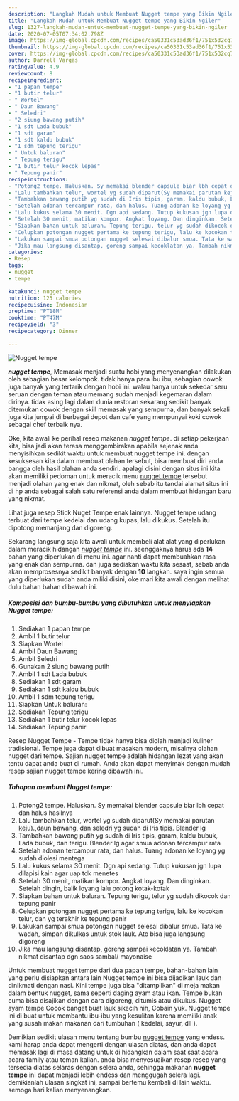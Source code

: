 ```yaml
---
description: "Langkah Mudah untuk Membuat Nugget tempe yang Bikin Ngiler"
title: "Langkah Mudah untuk Membuat Nugget tempe yang Bikin Ngiler"
slug: 1327-langkah-mudah-untuk-membuat-nugget-tempe-yang-bikin-ngiler
date: 2020-07-05T07:34:02.798Z
image: https://img-global.cpcdn.com/recipes/ca50331c53ad36f1/751x532cq70/nugget-tempe-foto-resep-utama.jpg
thumbnail: https://img-global.cpcdn.com/recipes/ca50331c53ad36f1/751x532cq70/nugget-tempe-foto-resep-utama.jpg
cover: https://img-global.cpcdn.com/recipes/ca50331c53ad36f1/751x532cq70/nugget-tempe-foto-resep-utama.jpg
author: Darrell Vargas
ratingvalue: 4.9
reviewcount: 8
recipeingredient:
- "1 papan tempe"
- "1 butir telur"
- " Wortel"
- " Daun Bawang"
- " Seledri"
- "2 siung bawang putih"
- "1 sdt Lada bubuk"
- "1 sdt garam"
- "1 sdt kaldu bubuk"
- "1 sdm tepung terigu"
- " Untuk baluran"
- " Tepung terigu"
- "1 butir telur kocok lepas"
- " Tepung panir"
recipeinstructions:
- "Potong2 tempe. Haluskan. Sy memakai blender capsule biar lbh cepat dan halus hasilnya"
- "Lalu tambahkan telur, wortel yg sudah diparut(Sy memakai parutan keju).,daun bawang, dan seledri yg sudah di Iris tipis. Blender lg"
- "Tambahkan bawang putih yg sudah di Iris tipis, garam, kaldu bubuk, Lada bubuk, dan terigu. Blender lg agar smua adonan tercampur rata"
- "Setelah adonan tercampur rata, dan halus. Tuang adonan ke loyang yg sudah diolesi mentega"
- "Lalu kukus selama 30 menit. Dgn api sedang. Tutup kukusan jgn lupa dilapisi kain agar uap tdk menetes"
- "Setelah 30 menit, matikan kompor. Angkat loyang. Dan dinginkan. Setelah dingin, balik loyang lalu potong kotak-kotak"
- "Siapkan bahan untuk baluran. Tepung terigu, telur yg sudah dikocok dan tepung panir"
- "Celupkan potongan nugget pertama ke tepung terigu, lalu ke kocokan telur, dan yg terakhir ke tepung panir"
- "Lakukan sampai smua potongan nugget selesai dibalur smua. Tata ke wadah, simpan dikulkas untuk stok lauk. Ato bisa juga langsung digoreng"
- "Jika mau langsung disantap, goreng sampai kecoklatan ya. Tambah nikmat disantap dgn saos sambal/ mayonaise"
categories:
- Resep
tags:
- nugget
- tempe

katakunci: nugget tempe 
nutrition: 125 calories
recipecuisine: Indonesian
preptime: "PT18M"
cooktime: "PT47M"
recipeyield: "3"
recipecategory: Dinner

---
```



![Nugget tempe](https://img-global.cpcdn.com/recipes/ca50331c53ad36f1/751x532cq70/nugget-tempe-foto-resep-utama.jpg)

<b><i>nugget tempe</i></b>, Memasak menjadi suatu hobi yang menyenangkan dilakukan oleh sebagian besar kelompok. tidak hanya para ibu ibu, sebagian cowok juga banyak yang tertarik dengan hobi ini. walau hanya untuk sekedar seru seruan dengan teman atau memang sudah menjadi kegemaran dalam dirinya. tidak asing lagi dalam dunia restoran sekarang sedikit banyak ditemukan cowok dengan skill memasak yang sempurna, dan banyak sekali juga kita jumpai di berbagai depot dan cafe yang mempunyai koki cowok sebagai chef terbaik nya.

Oke, kita awali ke perihal resep makanan <i>nugget tempe</i>. di setiap pekerjaan kita, bisa jadi akan terasa menggembirakan apabila sejenak anda menyisihkan sedikit waktu untuk membuat nugget tempe ini. dengan kesuksesan kita dalam membuat olahan tersebut, bisa membuat diri anda bangga oleh hasil olahan anda sendiri. apalagi disini dengan situs ini kita akan memiliki pedoman untuk meracik menu <u>nugget tempe</u> tersebut menjadi olahan yang enak dan nikmat, oleh sebab itu tandai alamat situs ini di hp anda sebagai salah satu referensi anda dalam membuat hidangan baru yang nikmat.

Lihat juga resep Stick Nuget Tempe enak lainnya. Nugget tempe udang terbuat dari tempe kedelai dan udang kupas, lalu dikukus. Setelah itu dipotong memanjang dan digoreng.


Sekarang langsung saja kita awali untuk membeli alat alat yang diperlukan dalam meracik hidangan <u><i>nugget tempe</i></u> ini. seenggaknya harus ada <b>14</b> bahan yang diperlukan di menu ini. agar nanti dapat membuahkan rasa yang enak dan sempurna. dan juga sediakan waktu kita sesaat, sebab anda akan memprosesnya sedikit banyak dengan <b>10</b> langkah. saya ingin semua yang diperlukan sudah anda miliki disini, oke mari kita awali dengan melihat dulu bahan bahan dibawah ini.

<!--inarticleads1-->

##### Komposisi dan bumbu-bumbu yang dibutuhkan untuk menyiapkan Nugget tempe:

1. Sediakan 1 papan tempe
1. Ambil 1 butir telur
1. Siapkan  Wortel
1. Ambil  Daun Bawang
1. Ambil  Seledri
1. Gunakan 2 siung bawang putih
1. Ambil 1 sdt Lada bubuk
1. Sediakan 1 sdt garam
1. Sediakan 1 sdt kaldu bubuk
1. Ambil 1 sdm tepung terigu
1. Siapkan  Untuk baluran:
1. Sediakan  Tepung terigu
1. Sediakan 1 butir telur kocok lepas
1. Sediakan  Tepung panir


Resep Nugget Tempe - Tempe tidak hanya bisa diolah menjadi kuliner tradisional. Tempe juga dapat dibuat masakan modern, misalnya olahan nugget dari tempe. Sajian nugget tempe adalah hidangan lezat yang akan tentu dapat anda buat di rumah. Anda akan dapat menyimak dengan mudah resep sajian nugget tempe kering dibawah ini. 

<!--inarticleads2-->

##### Tahapan membuat Nugget tempe:

1. Potong2 tempe. Haluskan. Sy memakai blender capsule biar lbh cepat dan halus hasilnya
1. Lalu tambahkan telur, wortel yg sudah diparut(Sy memakai parutan keju).,daun bawang, dan seledri yg sudah di Iris tipis. Blender lg
1. Tambahkan bawang putih yg sudah di Iris tipis, garam, kaldu bubuk, Lada bubuk, dan terigu. Blender lg agar smua adonan tercampur rata
1. Setelah adonan tercampur rata, dan halus. Tuang adonan ke loyang yg sudah diolesi mentega
1. Lalu kukus selama 30 menit. Dgn api sedang. Tutup kukusan jgn lupa dilapisi kain agar uap tdk menetes
1. Setelah 30 menit, matikan kompor. Angkat loyang. Dan dinginkan. Setelah dingin, balik loyang lalu potong kotak-kotak
1. Siapkan bahan untuk baluran. Tepung terigu, telur yg sudah dikocok dan tepung panir
1. Celupkan potongan nugget pertama ke tepung terigu, lalu ke kocokan telur, dan yg terakhir ke tepung panir
1. Lakukan sampai smua potongan nugget selesai dibalur smua. Tata ke wadah, simpan dikulkas untuk stok lauk. Ato bisa juga langsung digoreng
1. Jika mau langsung disantap, goreng sampai kecoklatan ya. Tambah nikmat disantap dgn saos sambal/ mayonaise


Untuk membuat nugget tempe dari dua papan tempe, bahan-bahan lain yang perlu disiapkan antara lain Nugget tempe ini bisa dijadikan lauk dan dinikmati dengan nasi. Kini tempe juga bisa &#34;ditampilkan&#34; di meja makan dalam bentuk nugget, sama seperti daging ayam atau ikan. Tempe bukan cuma bisa disajikan dengan cara digoreng, ditumis atau dikukus. Nugget ayam tempe Cocok banget buat lauk sikecih nih, Cobain yuk. Nugget tempe ini di buat untuk membantu ibu-ibu yang kesulitan karena memiliki anak yang susah makan makanan dari tumbuhan ( kedelai, sayur, dll ). 

Demikian sedikit ulasan menu tentang bumbu <u>nugget tempe</u> yang endess. kami harap anda dapat mengerti dengan ulasan diatas, dan anda dapat memasak lagi di masa datang untuk di hidangkan dalam saat saat acara acara family atau teman kalian. anda bisa menyesuaikan resep resep yang tersedia diatas selaras dengan selera anda, sehingga makanan <b>nugget tempe</b> ini dapat menjadi lebih endess dan menggugah selera lagi. demikianlah ulasan singkat ini, sampai bertemu kembali di lain waktu. semoga hari kalian menyenangkan.
